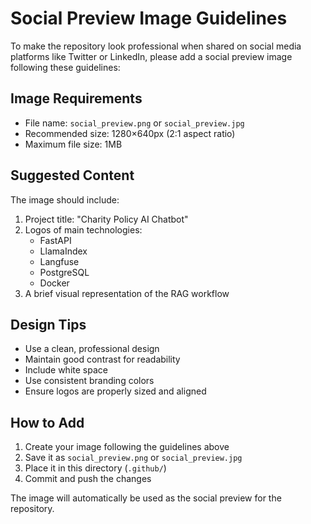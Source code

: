 # Social Preview Image Guidelines

To make the repository look professional when shared on social media platforms like Twitter or LinkedIn, please add a social preview image following these guidelines:

## Image Requirements

- File name: `social_preview.png` or `social_preview.jpg`
- Recommended size: 1280×640px (2:1 aspect ratio)
- Maximum file size: 1MB

## Suggested Content

The image should include:

1. Project title: "Charity Policy AI Chatbot"
2. Logos of main technologies:
   - FastAPI
   - LlamaIndex
   - Langfuse
   - PostgreSQL
   - Docker
3. A brief visual representation of the RAG workflow

## Design Tips

- Use a clean, professional design
- Maintain good contrast for readability
- Include white space
- Use consistent branding colors
- Ensure logos are properly sized and aligned

## How to Add

1. Create your image following the guidelines above
2. Save it as `social_preview.png` or `social_preview.jpg`
3. Place it in this directory (`.github/`)
4. Commit and push the changes

The image will automatically be used as the social preview for the repository.
